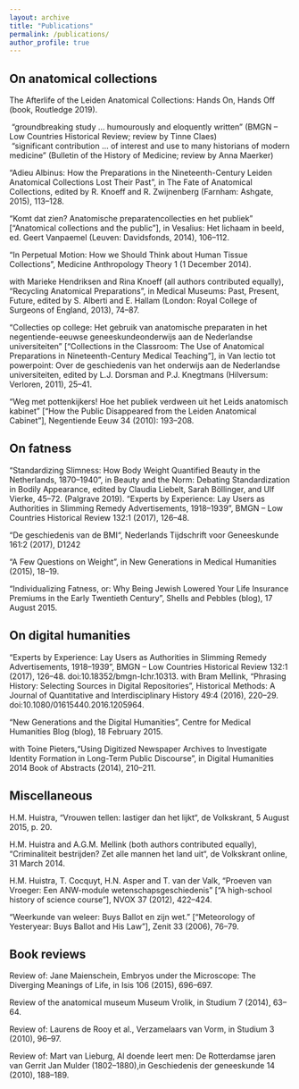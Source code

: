```yaml
---
layout: archive
title: "Publications"
permalink: /publications/
author_profile: true
---
```


## On anatomical collections

The Afterlife of the Leiden Anatomical Collections: Hands On, Hands Off (book, Routledge 2019).

 “groundbreaking study … humourously and eloquently written” (BMGN – Low Countries Historical Review; review by Tinne Claes)  
 “significant contribution … of interest and use to many historians of modern medicine” (Bulletin of the History of Medicine; review by Anna Maerker)

“Adieu Albinus: How the Preparations in the Nineteenth-Century Leiden Anatomical Collections Lost Their Past”, in The Fate of Anatomical Collections, edited by R. Knoeff and R. Zwijnenberg (Farnham: Ashgate, 2015), 113–128.

“Komt dat zien? Anatomische preparatencollecties en het publiek” [“Anatomical collections and the public”], in Vesalius: Het lichaam in beeld, ed. Geert Vanpaemel (Leuven: Davidsfonds, 2014), 106–112.

“In Perpetual Motion: How we Should Think about Human Tissue Collections”, Medicine Anthropology Theory 1 (1 December 2014).

with Marieke Hendriksen and Rina Knoeff (all authors contributed equally), “Recycling Anatomical Preparations”, in Medical Museums: Past, Present, Future, edited by S. Alberti and E. Hallam (London: Royal College of Surgeons of England, 2013), 74–87.

“Collecties op college: Het gebruik van anatomische preparaten in het negentiende-eeuwse geneeskundeonderwijs aan de Nederlandse universiteiten” [“Collections in the Classroom: The Use of Anatomical Preparations in Nineteenth-Century Medical Teaching”], in Van lectio tot powerpoint: Over de geschiedenis van het onderwijs aan de Nederlandse universiteiten, edited by L.J. Dorsman and P.J. Knegtmans (Hilversum: Verloren, 2011), 25–41.

“Weg met pottenkijkers! Hoe het publiek verdween uit het Leids anatomisch kabinet” [“How the Public Disappeared from the Leiden Anatomical Cabinet”], Negentiende Eeuw 34 (2010): 193–208.

## On fatness
“Standardizing Slimness: How Body Weight Quantified Beauty in the Netherlands, 1870–1940”, in Beauty and the Norm: Debating Standardization in Bodily Appearance, edited by Claudia Liebelt, Sarah Böllinger, and Ulf Vierke, 45–72. (Palgrave 2019).
“Experts by Experience: Lay Users as Authorities in Slimming Remedy Advertisements, 1918–1939”, BMGN – Low Countries Historical Review 132:1 (2017), 126–48.

“De geschiedenis van de BMI“, Nederlands Tijdschrift voor Geneeskunde 161:2 (2017), D1242

“A Few Questions on Weight”, in New Generations in Medical Humanities (2015), 18–19.

“Individualizing Fatness, or: Why Being Jewish Lowered Your Life Insurance Premiums in the Early Twentieth Century”, Shells and Pebbles (blog), 17 August 2015.

## On digital humanities

“Experts by Experience: Lay Users as Authorities in Slimming Remedy Advertisements, 1918–1939”, BMGN – Low Countries Historical Review 132:1 (2017), 126–48. doi:10.18352/bmgn-lchr.10313.
with Bram Mellink, “Phrasing History: Selecting Sources in Digital Repositories”, Historical Methods: A Journal of Quantitative and Interdisciplinary History 49:4 (2016), 220–29. doi:10.1080/01615440.2016.1205964.

“New Generations and the Digital Humanities”, Centre for Medical Humanities Blog (blog), 18 February 2015.

with Toine Pieters,“Using Digitized Newspaper Archives to Investigate Identity Formation in Long-Term Public Discourse”, in Digital Humanities 2014 Book of Abstracts (2014), 210–211.

## Miscellaneous

H.M. Huistra, “Vrouwen tellen: lastiger dan het lijkt“, de Volkskrant, 5 August 2015, p. 20.

H.M. Huistra and A.G.M. Mellink (both authors contributed equally), “Criminaliteit bestrijden? Zet alle mannen het land uit“, de Volkskrant online, 31 March 2014.

H.M. Huistra, T. Cocquyt, H.N. Asper and T. van der Valk, “Proeven van Vroeger: Een ANW-module wetenschapsgeschiedenis” [“A high-school history of science course”], NVOX 37 (2012), 422–424.

“Weerkunde van weleer: Buys Ballot en zijn wet.” [“Meteorology of Yesteryear: Buys Ballot and His Law”], Zenit 33 (2006), 76–79.

## Book reviews

Review of: Jane Maienschein, Embryos under the Microscope: The Diverging Meanings of Life, in Isis 106 (2015), 696–697.

Review of the anatomical museum Museum Vrolik, in Studium 7 (2014), 63–64.

Review of: Laurens de Rooy et al., Verzamelaars van Vorm, in Studium 3 (2010), 96–97.

Review of: Mart van Lieburg, Al doende leert men: De Rotterdamse jaren van Gerrit Jan Mulder (1802–1880),in Geschiedenis der geneeskunde 14 (2010), 188–189.

